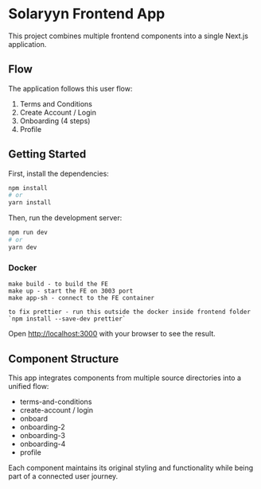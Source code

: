 # Solaryyn Frontend App

This project combines multiple frontend components into a single Next.js application.

## Flow

The application follows this user flow:

1. Terms and Conditions
2. Create Account / Login
3. Onboarding (4 steps)
4. Profile

## Getting Started

First, install the dependencies:

```bash
npm install
# or
yarn install
```

Then, run the development server:

```bash
npm run dev
# or
yarn dev
```

### Docker

```
make build - to build the FE
make up - start the FE on 3003 port
make app-sh - connect to the FE container

to fix prettier - run this outside the docker inside frontend folder
`npm install --save-dev prettier`
```

Open [http://localhost:3000](http://localhost:3000) with your browser to see the result.

## Component Structure

This app integrates components from multiple source directories into a unified flow:

- terms-and-conditions
- create-account / login
- onboard
- onboarding-2
- onboarding-3
- onboarding-4
- profile

Each component maintains its original styling and functionality while being part of a connected user journey.
